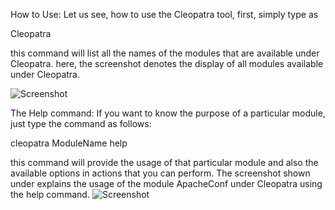 How to Use:
Let us see, how to use the Cleopatra tool, 
first, simply type as 

Cleopatra

this command will list all the names of the modules that are available under Cleopatra.
here, the screenshot denotes the display of all modules available under Cleopatra.


![Screenshot](img/cleopatra_help.png)

The Help command:
If you want to know the purpose of a particular module, just type the command as follows:

cleopatra ModuleName help

this command will provide the usage of that particular module and also the available options in actions that you can perform.
The screenshot shown under explains the usage of the module ApacheConf under Cleopatra using the help command.
![Screenshot](img/cleopatra_module_help.png)


